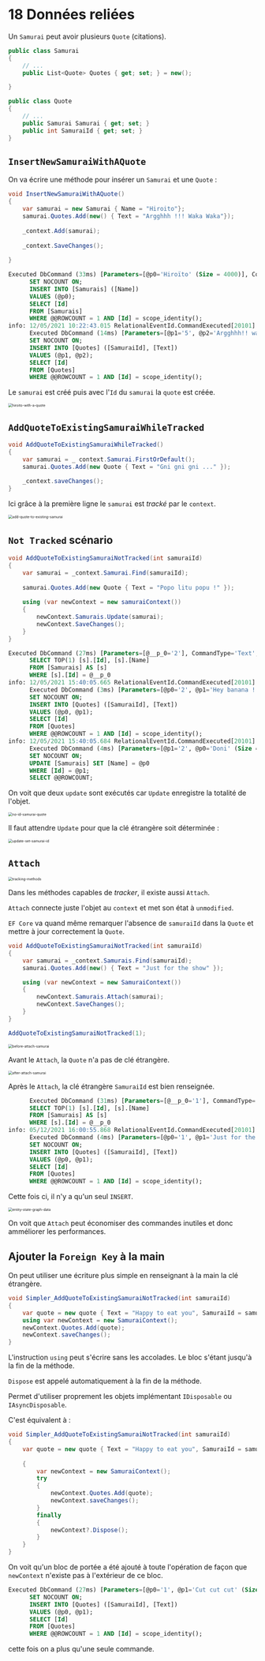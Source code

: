 # 18 Données reliées

Un `Samurai` peut avoir plusieurs `Quote` (citations).

```cs
public class Samurai
{
    // ...
    public List<Quote> Quotes { get; set; } = new();

}

public class Quote
{
    // ...
    public Samurai Samurai { get; set; }
    public int SamuraiId { get; set; }
}
```

## `InsertNewSamuraiWithAQuote`

On va écrire une méthode pour insérer un `Samurai` et une `Quote` :

```cs
void InsertNewSamuraiWithAQuote()
{
    var samurai = new Samurai { Name = "Hiroito"};
    samurai.Quotes.Add(new() { Text = "Argghhh !!! Waka Waka"});
    
    _context.Add(samurai);
    
    _context.SaveChanges();
    
}
```

```sql
Executed DbCommand (33ms) [Parameters=[@p0='Hiroïto' (Size = 4000)], CommandType='Text', CommandTimeout='30']
      SET NOCOUNT ON;
      INSERT INTO [Samurais] ([Name])
      VALUES (@p0);
      SELECT [Id]
      FROM [Samurais]
      WHERE @@ROWCOUNT = 1 AND [Id] = scope_identity();
info: 12/05/2021 10:22:43.015 RelationalEventId.CommandExecuted[20101] (Microsoft.EntityFrameworkCore.Database.Command) 
      Executed DbCommand (14ms) [Parameters=[@p1='5', @p2='Argghhh!! waka Waka' (Size = 4000)], CommandType='Text', CommandTimeout='30']
      SET NOCOUNT ON;
      INSERT INTO [Quotes] ([SamuraiId], [Text])
      VALUES (@p1, @p2);
      SELECT [Id]
      FROM [Quotes]
      WHERE @@ROWCOUNT = 1 AND [Id] = scope_identity();
```

Le `samurai` est créé puis avec l'`Id` du `samurai` la `quote` est créée.

<img src="assets/hiroito-with-a-quote.png" alt="hiroito-with-a-quote" style="zoom:50%;" />



## `AddQuoteToExistingSamuraiWhileTracked`

```cs
void AddQuoteToExistingSamuraiWhileTracked()
{
    var samurai = _ context.Samurai.FirstOrDefault();
    samurai.Quotes.Add(new Quote { Text = "Gni gni gni ..." });
    
    _context.saveChanges();
}
```

Ici grâce à la première ligne le `samurai` est *tracké* par le `context`.

<img src="assets/add-quote-to-existing-samurai.png" alt="add-quote-to-existing-samurai" style="zoom:50%;" />



## `Not Tracked` scénario

```cs
void AddQuoteToExistingSamuraiNotTracked(int samuraiId)
{
    var samurai = _context.Samurai.Find(samuraiId);
    
    samurai.Quotes.Add(new Quote { Text = "Popo litu popu !" });
    
    using (var newContext = new samuraiContext())
    {
        newContext.Samurais.Update(samurai);
        newContext.SaveChanges();
    }
}
```

```sql
Executed DbCommand (27ms) [Parameters=[@__p_0='2'], CommandType='Text', CommandTimeout='30']
      SELECT TOP(1) [s].[Id], [s].[Name]
      FROM [Samurais] AS [s]
      WHERE [s].[Id] = @__p_0
info: 12/05/2021 15:40:05.665 RelationalEventId.CommandExecuted[20101] (Microsoft.EntityFrameworkCore.Database.Command) 
      Executed DbCommand (3ms) [Parameters=[@p0='2', @p1='Hey banana !!' (Size = 4000)], CommandType='Text', CommandTimeout='30']
      SET NOCOUNT ON;
      INSERT INTO [Quotes] ([SamuraiId], [Text])
      VALUES (@p0, @p1);
      SELECT [Id]
      FROM [Quotes]
      WHERE @@ROWCOUNT = 1 AND [Id] = scope_identity();
info: 12/05/2021 15:40:05.684 RelationalEventId.CommandExecuted[20101] (Microsoft.EntityFrameworkCore.Database.Command) 
      Executed DbCommand (4ms) [Parameters=[@p1='2', @p0='Doni' (Size = 4000)], CommandType='Text', CommandTimeout='30']
      SET NOCOUNT ON;
      UPDATE [Samurais] SET [Name] = @p0
      WHERE [Id] = @p1;
      SELECT @@ROWCOUNT;
```

On voit que deux `update` sont exécutés car `Update` enregistre la totalité de l'objet.

<img src="assets/no-id-samurai-quote.png" alt="no-id-samurai-quote" style="zoom:50%;" />

Il faut attendre `Update` pour que la clé étrangère soit déterminée :

<img src="assets/update-set-samurai-id.png" alt="update-set-samurai-id" style="zoom:50%;" />

## `Attach`

<img src="assets/tracking-methods-0827555.png" alt="tracking-methods" style="zoom:50%;" />

Dans les méthodes capables de *tracker*, il existe aussi `Attach`.

`Attach` connecte juste l'objet au `context` et met son état à `unmodified`.

`EF Core` va quand même remarquer l'absence de `samuraiId` dans la `Quote` et mettre à jour correctement la `Quote`.

```cs
void AddQuoteToExistingSamuraiNotTracked(int samuraiId)
{
    var samurai = _context.Samurais.Find(samuraiId);
    samurai.Quotes.Add(new() { Text = "Just for the show" });

    using (var newContext = new SamuraiContext())
    {
        newContext.Samurais.Attach(samurai);
        newContext.SaveChanges();
    }
}

AddQuoteToExistingSamuraiNotTracked(1);
```

<img src="assets/before-attach-samurai.png" alt="before-attach-samurai" style="zoom:50%;" />

Avant le `Attach`, la `Quote` n'a pas de clé étrangère.

<img src="assets/after-attach-samurai.png" alt="after-attach-samurai" style="zoom:50%;" />

Après le `Attach`, la clé étrangère `SamuraiId` est bien renseignée.

```sql
      Executed DbCommand (31ms) [Parameters=[@__p_0='1'], CommandType='Text', CommandTimeout='30']
      SELECT TOP(1) [s].[Id], [s].[Name]
      FROM [Samurais] AS [s]
      WHERE [s].[Id] = @__p_0
info: 05/12/2021 16:00:55.868 RelationalEventId.CommandExecuted[20101] (Microsoft.EntityFrameworkCore.Database.Command) 
      Executed DbCommand (4ms) [Parameters=[@p0='1', @p1='Just for the show' (Size = 4000)], CommandType='Text', CommandTimeout='30']
      SET NOCOUNT ON;
      INSERT INTO [Quotes] ([SamuraiId], [Text])
      VALUES (@p0, @p1);
      SELECT [Id]
      FROM [Quotes]
      WHERE @@ROWCOUNT = 1 AND [Id] = scope_identity();
```

Cette fois ci, il n'y a qu'un seul `INSERT`.

<img src="assets/entity-state-graph-data.png" alt="entity-state-graph-data" style="zoom:50%;" />

On voit que `Attach` peut économiser des commandes inutiles et donc amméliorer les performances.



## Ajouter la `Foreign Key` à la main

On peut utiliser une écriture plus simple en renseignant à la main la clé étrangère.

```cs
void Simpler_AddQuoteToExistingSamuraiNotTracked(int samuraiId)
{
    var quote = new quote { Text = "Happy to eat you", SamuraiId = samuraiId };
    using var newContext = new SamuraiContext();
    newContext.Quotes.Add(quote);
    newContext.saveChanges();
}
```

L'instruction `using` peut s'écrire sans les accolades. Le bloc s'étant jusqu'à la fin de la méthode.

`Dispose` est appelé automatiquement à la fin de la méthode.

Permet d'utiliser proprement les objets implémentant `IDisposable` ou `IAsyncDisposable`.

C'est équivalent à :

```cs
void Simpler_AddQuoteToExistingSamuraiNotTracked(int samuraiId)
{
    var quote = new quote { Text = "Happy to eat you", SamuraiId = samuraiId };
    
    {
        var newContext = new SamuraiContext();
    	try
        {
            newContext.Quotes.Add(quote);
    		newContext.saveChanges();
        }
        finally
        {
            newContext?.Dispose();
        }
    }
}
```

On voit qu'un bloc de portée a été ajouté à toute l'opération de façon que `newContext` n'existe pas à l'extérieur de ce bloc.

```sql
Executed DbCommand (27ms) [Parameters=[@p0='1', @p1='Cut cut cut' (Size = 4000)], CommandType='Text', CommandTimeout='30']
      SET NOCOUNT ON;
      INSERT INTO [Quotes] ([SamuraiId], [Text])
      VALUES (@p0, @p1);
      SELECT [Id]
      FROM [Quotes]
      WHERE @@ROWCOUNT = 1 AND [Id] = scope_identity();
```

cette fois on a plus qu'une seule commande.





















